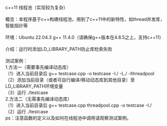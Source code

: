 c++11 线程池（实现较为复杂）<br>  
概览：本程序基于c++构建线程池，用到了c++11中的新特性，如thread并发库，智能指针等<br>  
环境：Ubuntu 22.04.3   g++ 11.4.0（请确保g++版本在4.8.5之上，支持c++11）<br>  
介绍：运行时添加LD_LIBRARY_PATH防止库检索失败<br>  
测试案例：<br>
1.方法一（需要事先编译动态库）<br>
（1）进入当前目录后 g++ testcase.cpp -o testcase -I./ -L./ -lthreadpool<br>
（2）添加当前目录（或者可自行编译/移动动态库到其他目录）至LD_LIBRARY_PATH环境变量<br>
（3）运行 ./testcase<br>
2.方法二（无需事先编译动态库）<br>
（1）进入当前目录后 g++ testcase.cpp threadpool.cpp -o testcase -I./<br>
（2）运行 ./testcase<br>
ps：注意函数的定义以及如何在线程池中调用请观察测试案例。<br>
